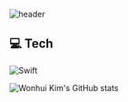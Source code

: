 ![header](https://capsule-render.vercel.app/api?type=waving&color=auto&height=300&section=header&text=Wonhui%20Kim&fontSize=90)

## 💻 Tech

<img alt = "Swift" src="https://img.shields.io/badge/Swift-F05138.svg?&style=for-the-badge&logo=Swift&logoColor=orange"/>

![Wonhui Kim's GitHub stats](https://github-readme-stats.vercel.app/api?username=wonhui-kim&show_icons=true&theme=radical)

